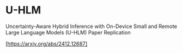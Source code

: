 # U-HLM
Uncertainty-Aware Hybrid Inference with On-Device Small and Remote Large Language Models (U-HLM) Paper Replication

[https://arxiv.org/abs/2412.12687]
